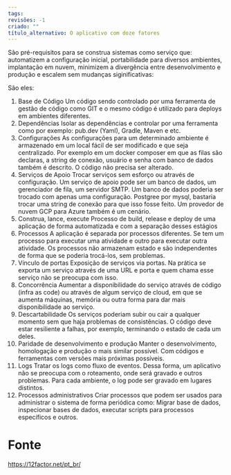 ```yaml
---
tags: 
revisões: -1
criado: ""
título_alternativo: O aplicativo com doze fatores
---
```

São pré-requisitos para se construa sistemas como serviço que: automatizem a configuração inicial, portabilidade para diversos ambientes, implantação em nuvem, minimizem a divergência entre desenvolvimento e produção e escalem sem mudanças siginificativas:

São eles:
1) Base de Código
	Um código sendo controlado por uma ferramenta de gestão de código como GIT e o mesmo código é utilizado para deploys em ambientes diferentes.
2) Dependências
	Isolar as dependências e controlar por uma ferramenta como por exemplo: pub.dev (Yaml), Gradle, Maven e etc.
3) Configurações
	As configurações para um determinado ambiente é armazenado em um local fácil de ser modificado e que seja centralizado. Por exemplo em um docker composer em que as filas são declaras, a string de conexão, usuário e senha com banco de dados também é descrito. O código não precisa ser alterado.
4) Serviços de Apoio
	Trocar serviços sem esforço ou através de configuração. Um serviço de apoio pode ser um banco de dados, um gerenciador de fila, um servidor SMTP. 
	Um banco de dados poderia ser trocado com apenas uma configuração. Postgree por mysql, bastaria trocar uma string de conexão para que isso fosse feito. Um provedor de nuvem GCP para Azure também é um cenário.
5) Construa, lance, execute
	Processo de build, release e deploy de uma aplicação de forma automatizada e com a separação desses estágios
6) Processos
	A aplicação é separada por processos diferentes. Se tem um processo para executar uma atividade e outro para executar outra atividade. Os processos não armazenam estado e são independentes de forma que se poderia trocá-los, sem problemas.
7) Vínculo de portas
	Exposição de serviços via portas. Na prática se exporta um serviço através de uma URL e porta e quem chama esse serviço não se preocupa com isso. 
8) Concorrência
	Aumentar a disponibilidade do serviço através de código (infra as code) ou através de algum serviço de cloud, em que se aumenta máquinas, memória ou outra forma para dar mais disponibilidade ao serviço.
9) Descartabilidade
	Os serviços poderiam subir ou cair a qualquer momento sem que haja problemas de consistências. O código deve estar resiliente a falhas, por exemplo, terminando o estado de cada um deles. 
10) Paridade de desenvolvimento e produção
	Manter o desenvolvimento, homologação e produção o mais similar possível.  Com códigos e ferramentas com versões mais próximas possíveis. 
11) Logs
	Tratar os logs como fluxo de eventos. Dessa forma, um aplicativo não se preocupa com o roteamento, onde será gravado e outros problemas. Para cada ambiente, o log pode ser gravado em lugares distintos.
12) Processos administrativos
	Criar processos que podem ser usados para administrar o sistema de forma periódica como: Migrar base de dados, inspecionar bases de dados, executar scripts para processos específicos e outros.
# Fonte
https://12factor.net/pt_br/